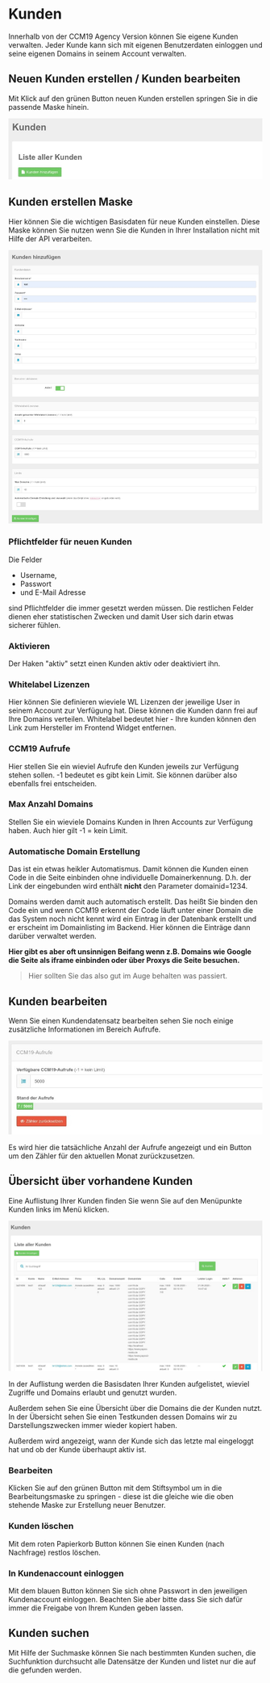 # Kunden

Innerhalb von der CCM19 Agency Version können Sie eigene Kunden verwalten. Jeder Kunde kann sich mit eigenen Benutzerdaten einloggen und seine eigenen Domains in seinem Account verwalten.

## Neuen Kunden erstellen / Kunden bearbeiten

Mit Klick auf den grünen Button neuen Kunden erstellen springen Sie in die passende Maske hinein.



![screenshot-2020.10.01-12_17_23-1601547443774_2](../assets/screenshot-2020.10.01-12_17_23-1601547443774_2-1601552530713.jpg)



## Kunden erstellen Maske

Hier können Sie die wichtigen Basisdaten für neue Kunden einstellen. Diese Maske können Sie nutzen wenn Sie die Kunden in Ihrer Installation nicht mit Hilfe der API verarbeiten.

![screenshot-2020.10.01-12_17_23-1601547443774](../assets/screenshot-2020.10.01-12_17_23-1601547443774.jpg)

### Pflichtfelder für neuen Kunden

Die Felder 

* Username, 
* Passwort 
* und E-Mail Adresse 

sind Pflichtfelder die immer gesetzt werden müssen. Die restlichen Felder dienen eher statistischen Zwecken und damit User sich darin etwas sicherer fühlen.

### Aktivieren

Der Haken "aktiv" setzt einen Kunden aktiv oder deaktiviert ihn.

### Whitelabel Lizenzen

Hier können Sie definieren wieviele WL Lizenzen der jeweilige User in seinem Account zur Verfügung hat. Diese können die Kunden dann frei auf Ihre Domains verteilen. Whitelabel bedeutet hier - Ihre kunden können den Link zum Hersteller im Frontend Widget entfernen.

### CCM19 Aufrufe

Hier stellen Sie ein wieviel Aufrufe den Kunden jeweils zur Verfügung stehen sollen. -1 bedeutet es gibt kein Limit. Sie können darüber also ebenfalls frei entscheiden.

### Max Anzahl Domains

Stellen Sie ein wieviele Domains Kunden in Ihren Accounts zur Verfügung haben. Auch hier gilt -1 = kein Limit.

### Automatische Domain Erstellung

Das ist ein etwas heikler Automatismus. Damit können die Kunden einen Code in die Seite einbinden ohne individuelle Domainerkennung. D.h. der Link der eingebunden wird enthält **nicht** den Parameter domainid=1234.

Domains werden damit auch automatisch erstellt. Das heißt Sie binden den Code ein und wenn CCM19 erkennt der Code läuft unter einer Domain die das System noch nicht kennt wird ein Eintrag in der Datenbank erstellt und er erscheint im Domainlisting im Backend. Hier können die Einträge dann darüber verwaltet werden. 

**Hier gibt es aber oft unsinnigen Beifang wenn z.B. Domains wie Google die Seite als iframe einbinden oder über Proxys die Seite besuchen.**

> Hier sollten Sie das also gut im Auge behalten was passiert.



## Kunden bearbeiten

Wenn Sie einen Kundendatensatz bearbeiten sehen Sie noch einige zusätzliche Informationen im Bereich Aufrufe.



![screenshot-2020.10.02-15_04_41-1601643881678](../assets/screenshot-2020.10.02-15_04_41-1601643881678.jpg)



Es wird hier die tatsächliche Anzahl der Aufrufe angezeigt und ein Button um den Zähler für den aktuellen Monat zurückzusetzen.



## Übersicht über vorhandene Kunden

Eine Auflistung Ihrer Kunden finden Sie wenn Sie auf den Menüpunkte Kunden links im Menü klicken.

![screenshot-2020.10.01-12_13_49-1601547229455](../assets/screenshot-2020.10.01-12_13_49-1601547229455.jpg)



In der Auflistung werden die Basisdaten Ihrer Kunden aufgelistet, wieviel Zugriffe und Domains erlaubt und genutzt wurden.

Außerdem sehen Sie eine Übersicht über die Domains die der Kunden nutzt. In der Übersicht sehen Sie einen Testkunden dessen Domains wir zu Darstellungszwecken immer wieder kopiert haben.

Außerdem wird angezeigt, wann der Kunde sich das letzte mal eingeloggt hat und ob der Kunde überhaupt aktiv ist.

### Bearbeiten

Klicken Sie auf den grünen Button mit dem Stiftsymbol um in die Bearbeitungsmaske zu springen - diese ist die gleiche wie die oben stehende Maske zur Erstellung neuer Benutzer.

### Kunden löschen

Mit dem roten Papierkorb Button können Sie einen Kunden (nach Nachfrage) restlos löschen.

### In Kundenaccount einloggen

Mit dem blauen Button können Sie sich ohne Passwort in den jeweiligen Kundenaccount einloggen. Beachten Sie aber bitte dass Sie sich dafür immer die Freigabe von Ihrem Kunden geben lassen. 

## Kunden suchen

Mit Hilfe der Suchmaske können Sie nach bestimmten Kunden suchen, die Suchfunktion durchsucht alle Datensätze der Kunden und listet nur die auf die gefunden werden.

